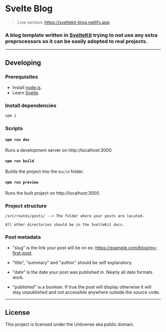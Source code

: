 # Svelte Blog
>Live version: https://sveltekit-blog.netlify.app

### A blog template written in [SvelteKit](https://kit.svelte.dev) trying to not use any extra preprocessors so it can be easily adopted to real projects.

---

## Developing

### Prerequisites

- Install [node.js](https://nodejs.org).
- Learn [Svelte](https://svelte.dev).

### Install dependencies

```bash
npm i
```

### Scripts

#### `npm run dev`

Runs a development server on http://localhost:3000.

#### `npm run build`

Builds the project into the `build` folder.

#### `npm run preview`

Runs the built project on http://localhost:3000.

### Project structure
```
/src/routes/posts/ --> The folder where your posts are located.
```
```
All other directories should be in the SvelteKit docs.
```

### Post metadata
- "slug" is the link your post will be on ex: https://example.com/blog/my-first-post.

- "title", "summary" and "author" should be self explanatory.

- "date" is the date your post was published in. Nearly all date formats work.

- "published" is a boolean. If true the post will display otherwise it will stay unpublished and not accessible anywhere outside the source code.

---

## License
This project is licensed under the Unlicense aka public domain.